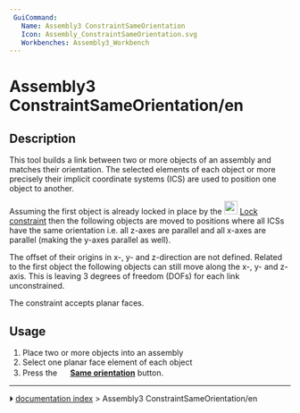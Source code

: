 ```yaml
---
 GuiCommand:
   Name: Assembly3 ConstraintSameOrientation
   Icon: Assembly_ConstraintSameOrientation.svg
   Workbenches: Assembly3_Workbench
---
```


# Assembly3 ConstraintSameOrientation/en

## Description

This tool builds a link between two or more objects of an assembly and matches their orientation. The selected elements of each object or more precisely their implicit coordinate systems (ICS) are used to position one object to another.

Assuming the first object is already locked in place by the <img alt="" src=images/Assembly_ConstraintLock.svg‎‎  style="width:24px;"> [Lock constraint](Assembly3_ConstraintLock.md) then the following objects are moved to positions where all ICSs have the same orientation i.e. all z-axes are parallel and all x-axes are parallel (making the y-axes parallel as well).

The offset of their origins in x-, y- and z-direction are not defined. Related to the first object the following objects can still move along the x-, y- and z-axis. This is leaving 3 degrees of freedom (DOFs) for each link unconstrained.

The constraint accepts planar faces.

## Usage

1.  Place two or more objects into an assembly
2.  Select one planar face element of each object
3.  Press the **<img src="images/Assembly_ConstraintSameOrientation.svg" width=16px> [Same orientation](Assembly3_ConstraintSameOrientation.md)** button.



---
⏵ [documentation index](../README.md) > Assembly3 ConstraintSameOrientation/en
